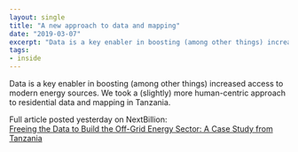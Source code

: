 ```yaml
---
layout: single
title: "A new approach to data and mapping"
date: "2019-03-07"
excerpt: "Data is a key enabler in boosting (among other things) increased access to modern energy sources. We took a (slightly) more human-centric approach to residential data and mapping in Tanzania."
tags:
- inside
---
```


Data is a key enabler in boosting (among other things) increased access to modern energy sources. We took a (slightly) more human-centric approach to residential data and mapping in Tanzania.

Full article posted yesterday on NextBillion:  
[Freeing the Data to Build the Off-Grid Energy Sector: A Case Study from Tanzania](https://nextbillion.net/data-off-grid-energy-tanzania/)
